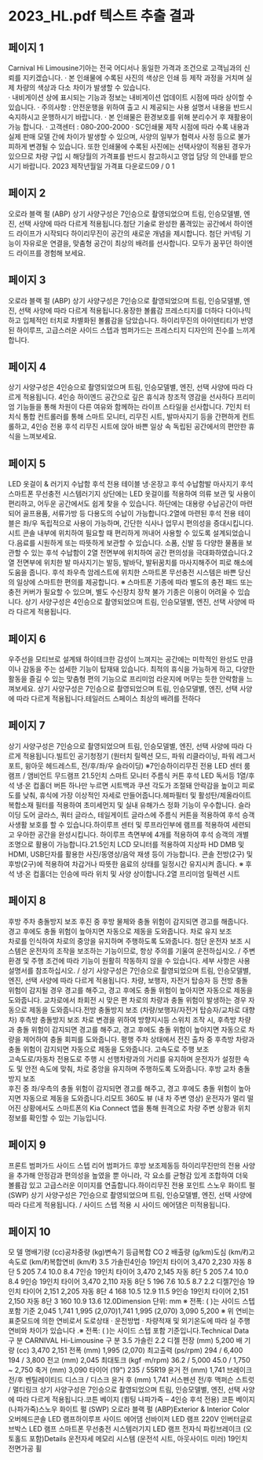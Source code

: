 # 2023_HL.pdf 텍스트 추출 결과

## 페이지 1

Carnival
 Hi Limousine기아는 전국 어디서나 동일한 가격과 조건으로 고객님과의 신뢰를 지키겠습니다.
· 본 인쇄물에 수록된 사진의 색상은 인쇄 등 제작 과정을 거치며 실제 차량의 색상과 다소 차이가 발생할 수 있습니다.    
· 내비게이션 상에 표시되는 기능과 정보는 내비게이션 업데이트 시점에 따라 상이할 수 있습니다.
· 주의사항 : 안전운행을 위하여 출고 시 제공되는 사용 설명서 내용을 반드시 숙지하시고 운행하시기 바랍니다.
· 본 인쇄물은 환경보호를 위해 분리수거 후 재활용이 가능 합니다.
· 고객센터 : 080-200-2000   · SC인쇄물 제작 시점에 따라 수록 내용과 실제 판매 모델 간에 차이가 발생할 수 있으며, 
사양의 일부가 협력사 사정 등으로 불가피하게 변경될 수 있습니다. 또한 인쇄물에 수록된 사진에는 선택사양이 적용된 경우가 있으므로 
차량 구입 시 해당월의 가격표를 반드시 참고하시고 영업 담당 의 안내를 받으시기 바랍니다.
2023
제작년월일 가격표 다운로드09 /  0 1

## 페이지 2

오로라 블랙 펄 (ABP)  상기 사양구성은 7인승으로 촬영되었으며 트림, 인승모델별, 엔진, 선택 사양에 따라 다르게 적용됩니다.첨단 기술로 완성한
품격있는 공간에서
하이엔드 라이프가 시작되다
하이리무진이 공간의 새로운 개념을 제시합니다.
첨단 커넥팅 기능이 자유로운 연결을,
맞춤형 공간이 최상의 배려를 선사합니다.
모두가 꿈꾸던 하이엔드 라이프를 경험해 보세요.

## 페이지 3

오로라 블랙 펄 (ABP)  상기 사양구성은 7인승으로 촬영되었으며 트림, 인승모델별, 엔진, 선택 사양에 따라 다르게 적용됩니다.웅장한 볼륨감
프레스티지를 더하다
다이나믹하고 입체적인 터치로 차별화된 볼륨감을 담았습니다.
하이리무진의 아이덴티티가 반영된 하이루프, 고급스러운 사이드 스텝과 
범퍼가드는 프레스티지 디자인의 진수를 느끼게 합니다.

## 페이지 4

상기 사양구성은 4인승으로 촬영되었으며 트림, 인승모델별, 엔진, 선택 사양에 따라 다르게 적용됩니다.
4인승 하이엔드 공간으로 
깊은 휴식과 창조적 영감을 선사하다
프리미엄 기능들을 통해 차원이 다른 여유와 함께하는 라이프 스타일을 선사합니다. 
7인치 터치식 통합 컨트롤러를 통해 스마트 모니터, 리무진 시트, 발마사지기 등을 간편하게 컨트롤하고,
4인승 전용 후석 리무진 시트에 앉아 바쁜 일상 속 독립된 공간에서의 편안한 휴식을 느껴보세요.

## 페이지 5

LED 옷걸이 & 러기지 수납함 후석 전용 테이블 냉·온장고
후석 수납함발 마사지기
후석 스마트폰 무선충전 시스템러기지 상단에는 LED 옷걸이를 적용하여 의류 보관 및 사용이 편리하고, 어두운 공간에서도 쉽게 찾을 수 있습니다.
하단에는 대용량 수납공간이 마련되어 골프용품, 서류가방 등 다용도의 수납이 가능합니다.2열에 마련된 후석 전용 테이블은 좌/우 독립적으로 사용이 가능하며, 간단한 식사나 업무시 편의성을 증대시킵니다. 
시트 콘솔 내부에 위치하여 필요할 때 편리하게 꺼내어 사용할 수 있도록 설계되었습니다.음료를 시원하게 또는 따뜻하게 보관할 수 있습니다.
소품, 신발 등 다양한 물품을 보관할 수 있는 후석 수납함이 2열 전면부에 
위치하여 공간 편의성을 극대화하였습니다.2열 전면부에 위치한 발 마사지기는 발등, 발바닥, 발뒤꿈치를 
마사지해주어 피로 해소에 도움을 줍니다. 
후석 좌우측 암레스트에 위치한 스마트폰 무선충전 시스템은 
바쁜 당신의 일상에 스마트한 편의를 제공합니다.
※ 스마트폰 기종에 따라 별도의 충전 패드  또는 충전 커버가 필요할 수 있으며, 
      별도 수신장치 장착 불가 기종은 이용이 어려울 수 있습니다.
상기 사양구성은 4인승으로 촬영되었으며 트림, 인승모델별, 엔진, 선택 사양에 따라 다르게 적용됩니다.

## 페이지 6

우주선을 모티브로 설계돼 하이테크한 감성이 느껴지는 공간에는 미학적인 완성도 만큼이나 감동을 주는 
섬세한 기능이 탑재돼 있습니다. 최적의 휴식을 가능하게 하고, 다양한 활동을 즐길 수 있는 맞춤형 편의 기능으로
프리미엄 라운지에 머무는 듯한 안락함을 느껴보세요.
상기 사양구성은 7인승으로 촬영되었으며 트림, 인승모델별, 엔진, 선택 사양에 따라 다르게 적용됩니다.테일러드 스페이스
최상의 배려를 전하다

## 페이지 7

상기 사양구성은 7인승으로 촬영되었으며 트림, 인승모델별, 엔진, 선택 사양에 따라 다르게 적용됩니다.빌트인 공기청정기
(원터치 릴렉션 모드, 파워 리클라이닝, 파워 레그서포트, 윙아웃 헤드레스트, 전/후/좌/우 슬라이딩)  ※7인승하이리무진 전용 LED 센터 룸램프 / 앰비언트 무드램프 21.5인치 스마트 모니터
주름식 커튼 후석 LED 독서등 1열/후석 냉·온 컵홀더 버튼 하나만 누르면 시트백과 쿠션 각도가 조절돼 안락감을 높이고 피로도를 낮춰,
휴식에 가장 이상적인 자세로 만들어줍니다.헤파필터 및 활성탄/제올라이트 복합소재 필터를 적용하여 초미세먼지 및 
실내 유해가스 정화 기능이 우수합니다.
슬라이딩 도어 글라스, 쿼터 글라스, 테일게이트 글라스에 주름식 커튼을
적용하여 후석 승객 사생활 보호를 할 수 있습니다.하이루프 센터 및 루프라인부에 램프를 적용하여 세련되고 우아한 
공간을 완성시킵니다.
하이루프 측면부에 4개를 적용하여 후석 승객의 개별 조명으로
활용이 가능합니다.21.5인치 LCD 모니터를 적용하여 지상파 HD DMB 및 HDMI, 
USB단자를 활용한 사진/동영상/음악 재생 등이 가능합니다.
콘솔 전방(2구) 및 후방(2구)에 적용하여 차갑거나 따뜻한 음료의 상태를 
일정시간 유지시켜 줍니다. 
※ 후석 냉·온 컵홀더는 인승에 따라 위치 및 사양 상이합니다.2열 프리미엄 릴렉션 시트 

## 페이지 8

후방 주차 충돌방지 보조
후진 중 후방 물체와 충돌 위험이 감지되면 경고를 해줍니다. 경고 후에도 충돌 위험이 높아지면 
자동으로 제동을 도와줍니다.
차로 유지 보조  
차로를 인식하여 차로의 중앙을 유지하며 주행하도록 도와줍니다.
첨단 운전자 보조 시스템은 운전자의 조작을 보조하는 기능이므로, 항상 주의를 기울여 운전하십시오.  /  주변 환경 및 주행 조건에 따라 기능이 원활히 작동하지 않을 수 있습니다. 세부 사항은 사용 설명서를 참조하십시오.  /  상기 사양구성은 7인승으로 촬영되었으며 트림, 인승모델별, 엔진, 선택 사양에 따라 다르게 적용됩니다. 
차량, 보행자, 자전거 탑승자 등 전방 충돌 위험이 감지될 경우 경고를 해주고, 경고 후에도 충돌 위험이 높아지면 
자동으로 제동을 도와줍니다. 교차로에서 좌회전 시 맞은 편 차로의 차량과 충돌 위험이 발생하는 경우 자동으로 
제동을 도와줍니다.전방 충돌방지 보조  (차량/보행자/자전거 탑승자/교차로 대향차)
후측방 충돌방지 보조
차로 변경을 위하여 방향지시등 스위치 조작 시, 후측방 차량과 충돌 위험이 
감지되면 경고를 해주고, 경고 후에도 충돌 위험이 높아지면 자동으로 차량을 
제어하여 충돌 회피를 도와줍니다. 평행 주차 상태에서 전진 출차 중 후측방 차량과 
충돌 위험이 감지되면 자동으로 제동을 도와줍니다.
고속도로 주행 보조  
고속도로/자동차 전용도로 주행 시 선행차량과의 거리를 유지하며 운전자가 설정한 속도 및 안전 속도에 맞춰,
차로 중앙을 유지하며 주행하도록 도와줍니다.
후방 교차 충돌방지 보조   
후진 중 좌/우측의 충돌 위험이 감지되면 경고를 해주고, 경고 후에도 충돌 위험이 높아지면 자동으로 제동을 
도와줍니다.리모트 360도 뷰  (내 차 주변 영상)
운전자가 멀리 떨어진 상황에서도 스마트폰의 Kia Connect 앱을 통해 원격으로 차량 주변 상황과 위치 정보를 
확인할 수 있는 기능입니다.

## 페이지 9

프론트 범퍼가드
사이드 스텝  리어 범퍼가드
후방 보조제동등 하이리무진만의 전용 사양을 추가해 안정감과 편의성을 높였을 뿐 아니라,
각 요소를 균형감 있게 조합하여 더욱 볼륨감 있고 고급스러운 이미지를 연출합니다.하이리무진 전용 포인트 
스노우 화이트 펄 (SWP)  상기 사양구성은 7인승으로 촬영되었으며 트림, 인승모델별, 엔진, 선택 사양에 따라 다르게 적용됩니다.  /    사이드 스텝 적용 시 사이드 에어댐은 미적용됩니다.

## 페이지 10

모 델 명배기량
(cc)공차중량 
(kg)변속기 등급복합 CO 2 배출량 
(g/km)도심 
(km/ℓ)고속도로 
(km/ℓ)복합연비 
(km/ℓ)
3.5 가솔린4인승 19인치 타이어 3,470 2,230 자동 8단 5 205 7.4 10.0 8.4
7인승 19인치 타이어 3,470 2,145 자동 8단 5 205 7.4 10.0 8.4
9인승 19인치 타이어 3,470 2,110 자동 8단 5 196 7.6 10.5 8.7
2.2 디젤7인승 19인치 타이어 2,151 2,205 자동 8단 4 168 10.5 12.9 11.5
9인승 19인치 타이어 2,151 2,150 자동 8단 3 160 10.9 13.6 12.0Dimension
단위: mm 
※ 전폭: (  )는 사이드 스텝 포함 기준 2,045
1,741
1,995 (2,070)1,741
1,995 (2,070)
3,090
5,200
※ 위 연비는  표준모드에  의한 연비로서  도로상태 · 운전방법 · 차량적재  및 외기온도에  따라 실 주행연비와  차이가  있습니다 .※ 전폭: (  )는 사이드 스텝 포함 기준입니다.Technical Data
구              분 CARNIVAL Hi-Limousine 구              분 3.5 가솔린 2.2 디젤 
전장 (mm) 5,200 배  기  량 (cc) 3,470 2,151
전폭 (mm) 1,995 (2,070) 최고출력 (ps/rpm) 294 / 6,400 194 / 3,800
전고 (mm) 2,045 최대토크 (kgf ·m/rpm) 36.2 / 5,000 45.0 / 1,750 ~ 2,750
축거 (mm) 3,090 타이어  (19") 235 / 55R19
윤거 전 (mm) 1,741 브레이크 전/후 벤틸레이티드 디스크 / 디스크
윤거 후 (mm) 1,741 서스펜션 전/후 맥퍼슨 스트럿 / 멀티링크
상기 사양구성은 7인승으로 촬영되었으며 트림, 인승모델별, 엔진, 선택 사양에 따라 다르게 적용됩니다.코튼 베이지 (퀼팅 나파가죽 – 4인승 후석 전용)  코튼 베이지 (나파가죽)스노우 화이트 펄 (SWP) 오로라 블랙 펄 (ABP)Exterior & 
Interior Color
오버헤드콘솔 LED 램프하이루프 사이드 에어댐
선바이저 LED 램프
220V 인버터글로브박스 LED 램프
스마트폰 무선충전 시스템러기지 LED 램프
전자식 파킹브레이크 (오토홀드 포함)Details
운전자세 메모리 시스템
(운전석 시트, 아웃사이드 미러)
19인치 전면가공 휠 

